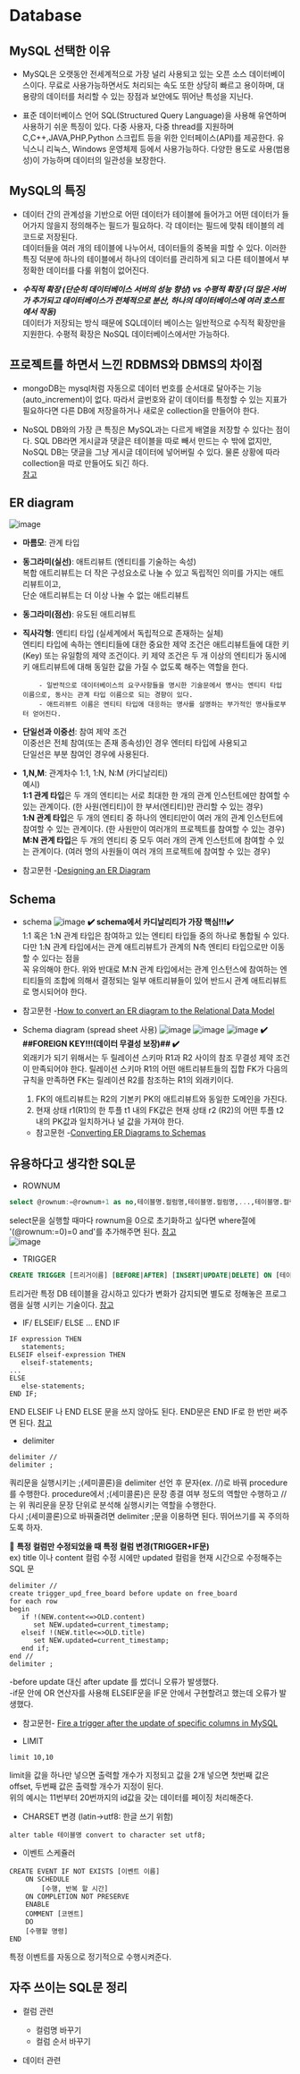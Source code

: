 # Database

## MySQL 선택한 이유  
* MySQL은 오랫동안 전세계적으로 가장 널리 사용되고 있는 오픈 소스 데이터베이스이다. 무료로 사용가능하면서도 처리되는 속도 또한 상당히 빠르고 용이하며, 대용량의 데이터를 처리할 수 있는 장점과 보안에도 뛰어난 특성을 지닌다.  
 
* 표준 데이터베이스 언어 SQL(Structured Query Language)을 사용해 유연하며 사용하기 쉬운 특징이 있다. 다중 사용자, 다중 thread를 지원하며C,C++,JAVA,PHP,Python 스크립트 등을 위한 인터페이스(API)를 제공한다. 유닉스니 리눅스, Windows 운영체제 등에서 사용가능하다. 다양한 용도로 사용(범용성)이 가능하며 데이터의 일관성을 보장한다.
  
## MySQL의 특징  
* 데이터 간의 관계성을 기반으로 어떤 데이터가 테이블에 들어가고 어떤 데이터가 들어가지 않을지 정의해주는 필드가 필요하다. 각 데이터는 필드에 맞춰 테이블의 레코드로 저장된다.  
  데이터들을 여러 개의 테이블에 나누어서, 데이터들의 중복을 피할 수 있다. 이러한 특징 덕분에 하나의 테이블에서 하나의 데이터를 관리하게 되고 다른 테이블에서 부정확한 데이터를 다룰 위험이 없어진다.
  
* ***수직적 확장 (단순히 데이터베이스 서버의 성능 향상) vs 수평적 확장 (더 많은 서버가 추가되고 데이터베이스가 전체적으로 분산, 하나의 데이터베이스에 여러 호스트에서 작동)***  
  데이터가 저장되는 방식 때문에 SQL데이터 베이스는 일반적으로 수직적 확장만을 지원한다. 수평적 확장은 NoSQL 데이터베이스에서만 가능하다.
  
## 프로젝트를 하면서 느낀 RDBMS와 DBMS의 차이점
* mongoDB는 mysql처럼 자동으로 데이터 번호를 순서대로 달아주는 기능(auto_increment)이 없다. 따라서 글번호와 같이 데이터를 특정할 수 있는 지표가 필요하다면 다른 DB에 저장을하거나 새로운 collection을 만들어야 한다.  
  
* NoSQL DB와의 가장 큰 특징은 MySQL과는 다르게 배열을 저장할 수 있다는 점이다. SQL DB라면 게시글과 댓글은 테이블을 따로 빼서 만드는 수 밖에 없지만, NoSQL DB는 댓글을 그냥 게시글 데이터에 넣어버릴 수 있다. 물론 상황에 따라 collection을 따로 만들어도 되긴 하다.  
[참고](http://blog.naver.com/PostView.nhn?blogId=azure0777&logNo=220764784580&categoryNo=18&parentCategoryNo=0&viewDate=&currentPage=1&postListTopCurrentPage=1&from=postView)

## ER diagram
 ![image](https://user-images.githubusercontent.com/77525358/110354439-7f4cbb80-807b-11eb-9b27-82df4c392b01.png)
* **마름모**: 관계 타입
* **동그라미(실선)**: 애트리뷰트 (엔티티를 기술하는 속성)  
           복합 애트리뷰트는 더 작은 구성요소로 나눌 수 있고 독립적인 의미를 가지는 애트리뷰트이고,  
           단순 애트리뷰트는 더 이상 나눌 수 없는 애트리뷰트  
* **동그라미(점선)**: 유도된 애트리뷰트
* **직사각형**: 엔티티 타입 (실세계에서 독립적으로 존재하는 실체)  
           엔티티 타입에 속하는 엔티티들에 대한 중요한 제약 조건은 애트리뷰트들에 대한 키(Key) 또는 유일함의 제약 조건이다. 키 제약 조건은 두 개 이상의 엔티티가 동시에 키 애트리뷰트에 대해 동일한            값을 가질 수 없도록 해주는 역할을 한다.
           
          - 일반적으로 데이터베이스의 요구사항들을 명시한 기술문에서 명사는 엔티티 타입 이름으로, 동사는 관계 타입 이름으로 되는 경향이 있다.
          - 애트리뷰트 이름은 엔티티 타입에 대응하는 명사를 설명하는 부가적인 명사들로부터 얻어진다.
           
 * **단일선과 이중선**: 참여 제약 조건  
                  이중선은 전체 참여(또는 존재 종속성)인 경우 엔터티 타입에 사용되고  
                  단일선은 부분 참여인 경우에 사용된다.  
 * **1,N,M**: 관계차수 1:1, 1:N, N:M (카디날리티)  
               예시)  
               **1:1 관계 타입**은 두 개의 엔티티는 서로 최대한 한 개의 관계 인스턴트에만 참여할 수 있는 관계이다. (한 사원(엔티티)이 한 부서(엔티티)만 관리할 수 있는 경우)  
               **1:N 관계 타입**은 두 개의 엔티티 중 하나의 엔티티만이 여러 개의 관계 인스턴트에 참여할 수 있는 관계이다. (한 사원만이 여러개의 프로젝트를 참여할 수 있는 경우)  
               **M:N 관계 타입**은 두 개의 엔티티 중 모두 여러 개의 관계 인스턴트에 참여할 수 있는 관계이다. (여러 명의 사원들이 여러 개의 프로젝트에 참여할 수 있는 경우)  
         
 * 참고문헌
 -[Designing an ER Diagram](https://www.youtube.com/watch?v=8JFaaD1vzSY&t=376s)
## Schema
* schema
  ![image](https://user-images.githubusercontent.com/77525358/110330419-122c2c80-8061-11eb-8791-5c7829a582f3.png)
   **:heavy_check_mark: schema에서 카디날리티가 가장 핵심!!!:heavy_check_mark:**  
    1:1 혹은 1:N 관계 타입은 참여하고 있는 엔티티 타입들 중의 하나로 통합될 수 있다. 다만 1:N 관계 타입에서는 관계 애트리뷰트가 관계의 N측 엔티티 타입으로만 이동할 수 있다는 점을  
    꼭 유의해야 한다. 
    위와 반대로 M:N 관계 타입에서는 관계 인스턴스에 참여하는 엔티티들의 조합에 의해서 결정되는 일부 애트리뷰들이 있어 반드시 관계 애트리뷰트로 명시되어야 한다.  
   
   
 * 참고문헌
      -[How to convert an ER diagram to the Relational Data Model](https://www.youtube.com/watch?v=CZTkgMoqVss)
      
* Schema diagram (spread sheet 사용)
  ![image](https://user-images.githubusercontent.com/77525358/110263144-17ee2780-7ff9-11eb-9379-db48519316f0.PNG)
  ![image](https://user-images.githubusercontent.com/77525358/110263106-fee57680-7ff8-11eb-9640-4b20e6cc30fb.PNG)
  ![image](https://user-images.githubusercontent.com/77525358/110263124-0b69cf00-7ff9-11eb-8ef3-6de22abc4f3f.PNG)
  **:heavy_check_mark: ##FOREIGN KEY!!!(데이터 무결성 보장)## :heavy_check_mark:**  
  외래키가 되기 위해서는 두 릴레이션 스키마 R1과 R2 사이의 참조 무결성 제약 조건이 만족되어야 한다. 릴레이션 스키마 R1의 어떤 애트리뷰트들의 집합 FK가 다음의 규칙을 만족하면 FK는 릴레이션 R2를 참조하는 R1의 외래키이다.
  1. FK의 애트리뷰트는 R2의 기본키 PK의 애트리뷰트와 동일한 도메인을 가진다.
  2. 현재 상태 r1(R1)의 한 투플 t1 내의 FK값은 현재 상태 r2 (R2)의 어떤 투플 t2 내의 PK값과 일치하거나 널 값을 가져야 한다.  
    
    
  * 참고문헌
 -[Converting ER Diagrams to Schemas](https://www.youtube.com/watch?v=xQRRf5fOAt8&t=557s)
## 유용하다고 생각한 SQL문
* ROWNUM  
```SQL
select @rownum:=@rownum+1 as no,테이블명.컬럼명,테이블명.컬럼명,...,테이블명.컬럼명 from 테이블명 where 테이블명.컬럼명=1;
```
select문을 실행할 때마다 rownum을 0으로 초기화하고 싶다면 where절에 '(@rownum:=0)=0 and'를 추가해주면 된다. [참고](https://needjarvis.tistory.com/259)  
![image](https://user-images.githubusercontent.com/77525358/110389589-1596d680-80a8-11eb-9761-2d14afe33457.png)

* TRIGGER  
```SQL
CREATE TRIGGER [트리거이름] [BEFORE|AFTER] [INSERT|UPDATE|DELETE] ON [테이블이름] FOR EACH ROW [실행문]

```
트리거란 특정 DB 테이블을 감시하고 있다가 변화가 감지되면 별도로 정해놓은 프로그램을 실행 시키는 기술이다.
[참고](https://blog.work6.kr/154)

* IF/ ELSEIF/ ELSE ... END IF  
```
IF expression THEN
   statements;
ELSEIF elseif-expression THEN
   elseif-statements;
...
ELSE
   else-statements;
END IF;
```
END ELSEIF 나 END ELSE 문을 쓰지 않아도 된다. END문은 END IF로 한 번만 써주면 된다.
[참고](https://blog.duveen.me/16)

* delimiter
```
delimiter //
delimiter ;
```
쿼리문을 실행시키는 ;(세미콜론)을 delimiter 선언 후 문자(ex. //)로 바꿔 procedure를 수행한다. procedure에서 ;(세미콜론)은 문장 종결 여부 정도의 역할만 수행하고 //는 위 쿼리문을 문장 단위로 분석해 실행시키는 역할을 수행한다.  
다시 ;(세미콜론)으로 바꿔줄려면 delimiter ;문을 이용하면 된다. 뛰어쓰기를 꼭 주의하도록 하자.

:pushpin: **특정 컬럼만 수정되었을 때 특정 컬럼 변경(TRIGGER+IF문)**  
ex) title 이나 content 컬럼 수정 시에만 updated 컬럼을 현재 시간으로 수정해주는 SQL 문  
```
delimiter //
create trigger_upd_free_board before update on free_board
for each row
begin
   if !(NEW.content<=>OLD.content)
      set NEW.updated=current_timestamp;
   elseif !(NEW.title<=>OLD.title)
      set NEW.updated=current_timestamp;
   end if;
end //
delimiter ;
```
-before update 대신 after update 를 썼더니 오류가 발생했다.  
-if문 안에 OR 연산자를 사용해 ELSEIF문을 IF문 안에서 구현할려고 했는데 오류가 발생했다.  

  * 참고문헌-
[Fire a trigger after the update of specific columns in MySQL](https://stackoverflow.com/questions/19152974/fire-a-trigger-after-the-update-of-specific-columns-in-mysql)

* LIMIT  
```
limit 10,10
```
limit을 값을 하나만 넣으면 출력할 개수가 지정되고 값을 2개 넣으면 첫번째 값은 offset, 두번째 값은 출력할 개수가 지정이 된다.  
위의 예시는 11번부터 20번까지의 id값을 갖는 데이터를 페이징 처리해준다.


* CHARSET 변경 (latin->utf8: 한글 쓰기 위함)
```
alter table 테이블명 convert to character set utf8;
```

* 이벤트 스케쥴러
```
CREATE EVENT IF NOT EXISTS [이벤트 이름]
    ON SCHEDULE
        [수행, 반복 할 시간]
    ON COMPLETION NOT PRESERVE
    ENABLE
    COMMENT [코멘트]
    DO 
    [수행할 명령]
END
```
특정 이벤트를 자동으로 정기적으로 수행시켜준다.


## 자주 쓰이는 SQL문 정리
* 컬럼 관련
  * 컬럼명 바꾸기
  * 컬럼 순서 바꾸기

* 데이터 관련

